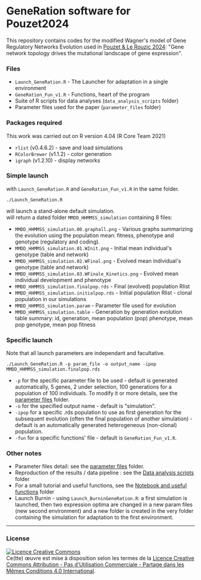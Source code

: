 # GeneRation software for Pouzet2024

This repository contains codes for the modified Wagner's model of Gene Regulatory Networks Evolution used in [Pouzet & Le Rouzic 2024](https://www.biorxiv.org/content/10.1101/2024.11.28.625874v1): "Gene network topology drives the mutational landscape of gene expression".

### Files
- `Launch_GeneRation.R` - The Launcher for adaptation in a single environment
- `GeneRation_Fun_v1.R` - Functions, heart of the program
- Suite of R scripts for data analyses (`data_analysis_scripts` folder)
- Parameter files used for the paper (`parameter_files` folder)

### Packages required
This work was carried out on R version 4.04 (R Core Team 2021)
- `rlist` (v0.4.6.2) - save and load simulations
- `RColorBrewer` (v1.1.2) - color generation
- `igraph` (v1.2.10) - display networks

### Simple launch
with `Launch_GeneRation.R` and `GeneRation_Fun_v1.R` in the same folder.
```
./Launch_GeneRation.R
```
will launch a stand-alone default simulation. </br>
will return a dated folder `MMDD_HHMMSS_simulation` containing 8 files:
- `MMDD_HHMMSS_simulation.00.graphall.png` - Various graphs summarizing the evolution using the population mean: fitness, phenotype and genotype (regulatory and coding).
- `MMDD_HHMMSS_simulation.01.WInit.png` - Initial mean individual's genotype (table and network)
- `MMDD_HHMMSS_simulation.02.WFinal.png` - Evolved mean individual's genotype (table and network)
- `MMDD_HHMMSS_simulation.03.WFinale_Kinetics.png` - Evolved mean individual development and phenotype
- `MMDD_HHMMSS_simulation.finalpop.rds` - Final (evolved) population Rlist
- `MMDD_HHMMSS_simulation.initialpop.rds` - Initial population Rlist - clonal population in our simulations
- `MMDD_HHMMSS_simulation.param` - Parameter file used for evolution
- `MMDD_HHMMSS_simulation.table` - Generation by generation evolution table summary: id, generation, mean population (pop) phenotype, mean pop genotype, mean pop fitness

### Specific launch
Note that all launch parameters are independant and facultative.
```
./Launch_GeneRation.R -p param_file -o output_name -ipop MMDD_HHMMSS_simulation.finalpop.rds
```
- `-p` for the specific parameter file to be used - default is generated automatically, 5 genes, 2 under selection, 100 generations for a population of 100 individuals. To modify it or more details, see the [parameter files](parameter_files) folder.
- `-o` for the specified output name - default is "simulation".
- `-ipop` for a specific .rds population to use as first generation for the subsequent evolution (often the final population of another simulation) - default is an automatically generated heterogeneous (non-clonal) population.
- `-fun` for a specific functions' file - default is `GeneRation_Fun_v1.R`.


### Other notes
- Parameter files detail: see the [parameter files](parameter_files) folder.
- Reproduction of the results / data pipeline : see the [Data analysis scripts](Data_Analysis_scripts) folder
- For a small tutorial and useful functions, see the [Notebook and useful functions](Notebook_&_useful_functions) folder
- Launch Burnin - using `Launch_BurninGeneRation.R`: a first simulation is launched, then two expression optima are changed in a new param files (new second environment) and a new folder is created in the very folder containing the simulation for adaptation to the first environment.

---

### License
<a rel="license" href="http://creativecommons.org/licenses/by-nc-sa/4.0/"><img alt="Licence Creative Commons" style="border-width:0" src="https://i.creativecommons.org/l/by-nc-sa/4.0/88x31.png" /></a><br />Ce(tte) œuvre est mise à disposition selon les termes de la <a rel="license" href="http://creativecommons.org/licenses/by-nc-sa/4.0/">Licence Creative Commons Attribution - Pas d’Utilisation Commerciale - Partage dans les Mêmes Conditions 4.0 International</a>.
